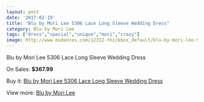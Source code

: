 ```yaml
---
layout: post
date: '2017-02-19'
title: "Blu by Mori Lee 5306 Lace Long Sleeve Wedding Dress"
category: Blu by Mori Lee
tags: ["dress","special","unique","mori","crazy"]
image: http://www.eudances.com/12312-thickbox_default/blu-by-mori-lee-5306-lace-long-sleeve-wedding-dress.jpg
---
```

Blu by Mori Lee 5306 Lace Long Sleeve Wedding Dress

On Sales: **$367.99**
<a href="https://www.eudances.com/en/blu-by-mori-lee/3825-blu-by-mori-lee-5306-lace-long-sleeve-wedding-dress.html"><amp-img layout="responsive" width="600" height="600" src="//www.eudances.com/12312-thickbox_default/blu-by-mori-lee-5306-lace-long-sleeve-wedding-dress.jpg" alt="Blu by Mori Lee 5306 Lace Long Sleeve Wedding Dress 0" /></a>
<a href="https://www.eudances.com/en/blu-by-mori-lee/3825-blu-by-mori-lee-5306-lace-long-sleeve-wedding-dress.html"><amp-img layout="responsive" width="600" height="600" src="//www.eudances.com/12313-thickbox_default/blu-by-mori-lee-5306-lace-long-sleeve-wedding-dress.jpg" alt="Blu by Mori Lee 5306 Lace Long Sleeve Wedding Dress 1" /></a>
<a href="https://www.eudances.com/en/blu-by-mori-lee/3825-blu-by-mori-lee-5306-lace-long-sleeve-wedding-dress.html"><amp-img layout="responsive" width="600" height="600" src="//www.eudances.com/12314-thickbox_default/blu-by-mori-lee-5306-lace-long-sleeve-wedding-dress.jpg" alt="Blu by Mori Lee 5306 Lace Long Sleeve Wedding Dress 2" /></a>
<a href="https://www.eudances.com/en/blu-by-mori-lee/3825-blu-by-mori-lee-5306-lace-long-sleeve-wedding-dress.html"><amp-img layout="responsive" width="600" height="600" src="//www.eudances.com/12315-thickbox_default/blu-by-mori-lee-5306-lace-long-sleeve-wedding-dress.jpg" alt="Blu by Mori Lee 5306 Lace Long Sleeve Wedding Dress 3" /></a>
<a href="https://www.eudances.com/en/blu-by-mori-lee/3825-blu-by-mori-lee-5306-lace-long-sleeve-wedding-dress.html"><amp-img layout="responsive" width="600" height="600" src="//www.eudances.com/12316-thickbox_default/blu-by-mori-lee-5306-lace-long-sleeve-wedding-dress.jpg" alt="Blu by Mori Lee 5306 Lace Long Sleeve Wedding Dress 4" /></a>
<a href="https://www.eudances.com/en/blu-by-mori-lee/3825-blu-by-mori-lee-5306-lace-long-sleeve-wedding-dress.html"><amp-img layout="responsive" width="600" height="600" src="//www.eudances.com/12317-thickbox_default/blu-by-mori-lee-5306-lace-long-sleeve-wedding-dress.jpg" alt="Blu by Mori Lee 5306 Lace Long Sleeve Wedding Dress 5" /></a>

Buy it: [Blu by Mori Lee 5306 Lace Long Sleeve Wedding Dress](https://www.eudances.com/en/blu-by-mori-lee/3825-blu-by-mori-lee-5306-lace-long-sleeve-wedding-dress.html "Blu by Mori Lee 5306 Lace Long Sleeve Wedding Dress")

View more: [Blu by Mori Lee](https://www.eudances.com/en/39-blu-by-mori-lee "Blu by Mori Lee")
